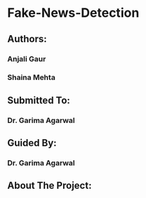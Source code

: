 # Fake-News-Detection
## Authors:
### Anjali Gaur
### Shaina Mehta
## Submitted To:
### Dr. Garima Agarwal
## Guided By:
### Dr. Garima Agarwal
## About The Project:
